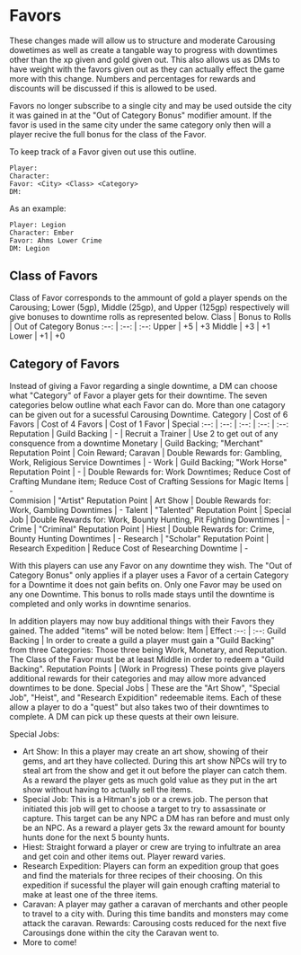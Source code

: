 # Favors
These changes made will allow us to structure and moderate Carousing dowetimes as well as create a tangable way to progress with downtimes other than the xp given and gold given out. This also allows us as DMs to have weight with the favors given out as they can actually effect the game more with this change. Numbers and percentages for rewards and discounts will be discussed if this is allowed to be used. 

Favors no longer subscribe to a single city and may be used outside the city it was gained in at the "Out of Category Bonus" modifier amount. If the favor is used in the same city under the same category only then will a player recive the full bonus for the class of the Favor.

To keep track of a Favor given out use this outline.
```
Player:
Character:
Favor: <City> <Class> <Category>
DM:
```
 
As an example:
```
Player: Legion 
Character: Ember 
Favor: Ahms Lower Crime
DM: Legion
```

## Class of Favors
Class of Favor corresponds to the ammount of gold a player spends on the Carousing; Lower (5gp), Middle (25gp), and Upper (125gp) respectively will give bonuses to downtime rolls as represented below.
Class | Bonus to Rolls | Out of Category Bonus
:--: | :--: | :--: 
Upper | +5 | +3
Middle | +3 | +1
Lower | +1 | +0

## Category of Favors
Instead of giving a Favor regarding a single downtime, a DM can choose what "Category" of Favor a player gets for their downtime. The seven categories below outline what each Favor can do. More than one catagory can be given out for a sucessful Carousing Downtime. 
Category | Cost of 6 Favors | Cost of 4 Favors | Cost of 1 Favor | Special
:--: | :--: | :--: | :--: | :--:
Reputation | Guild Backing | - | Recruit a Trainer | Use 2 to get out of any consquence from a downtime
Monetary | Guild Backing; "Merchant" Reputation Point | Coin Reward; Caravan | Double Rewards for: Gambling, Work, Religious Service Downtimes | -
Work | Guild Backing; "Work Horse" Reputation Point | - | Double Rewards for: Work Downtimes; Reduce Cost of Crafting Mundane item; Reduce Cost of Crafting Sessions for Magic Items | -  
Commision | "Artist" Reputation Point | Art Show | Double Rewards for: Work, Gambling Downtimes | -
Talent | "Talented" Reputation Point | Special Job | Double Rewards for: Work, Bounty Hunting, Pit Fighting Downtimes | - 
Crime | "Criminal" Reputation Point | Hiest | Double Rewards for: Crime, Bounty Hunting Downtimes | - 
Research | "Scholar" Reputation Point | Research Expedition | Reduce Cost of Researching Downtime | - 

With this players can use any Favor on any downtime they wish. The "Out of Category Bonus" only applies if a player uses a Favor of a certain Category for a Downtime it does not gain befits on.
Only one Favor may be used on any one Downtime. This bonus to rolls made stays until the downtime is completed and only works in downtime senarios. 

In addition players may now buy additional things with their Favors they gained. The added "items" will be noted below:
Item | Effect
:--: | :--:
Guild Backing | In order to create a guild a player must gain a "Guild Backing" from three Categories: Those three being Work, Monetary, and Reputation. The Class of the Favor must be at least Middle in order to redeem a "Guild Backing".
Reputation Points | (Work in Progress) These points give players additional rewards for their categories and may allow more advanced downtimes to be done.
Special Jobs | These are the "Art Show", "Special Job", "Heist", and "Research Expidition" redeemable items. Each of these allow a player to do a "quest" but also takes two of their downtimes to complete. A DM can pick up these quests at their own leisure. 

Special Jobs:
- Art Show: In this a player may create an art show, showing of their gems, and art they have collected. During this art show NPCs will try to steal art from the show and get it out before the player can catch them. As a reward the player gets as much gold value as they put in the art show without having to actually sell the items.
- Special Job: This is a Hitman's job or a crews job. The person that initiated this job will get to choose a target to try to assassinate or capture. This target can be any NPC a DM has ran before and must only be an NPC. As a reward a player gets 3x the reward amount for bounty hunts done for the next 5 bounty hunts.
- Hiest: Straight forward a player or crew are trying to infultrate an area and get coin and other items out. Player reward varies. 
- Research Expedition: Players can form an expedition group that goes and find the materials for three recipes of their choosing. On this expedition if sucessful the player will gain enough crafting material to make at least one of the three items.
- Caravan: A player may gather a caravan of merchants and other people to travel to a city with. During this time bandits and monsters may come attack the caravan. Rewards: Carousing costs reduced for the next five Carousings done within the city the Caravan went to. 
- More to come!
